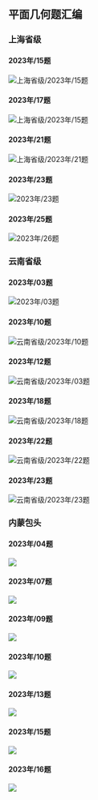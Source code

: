 
## 平面几何题汇编
### 上海省级
#### 2023年/15题
  ![上海省级/2023年/15题](../../../DOCS/中考/数学/上海省级/2023年/15题/question.png)
#### 2023年/17题
  ![上海省级/2023年/15题](../../../DOCS/中考/数学/上海省级/2023年/17题/question.png)
#### 2023年/21题
  ![上海省级/2023年/21题](../../../DOCS/中考/数学/上海省级/2023年/21题/question.png)
#### 2023年/23题
  ![2023年/23题](../../../DOCS/中考/数学/上海省级/2023年/23题/question.png)
#### 2023年/25题
  ![2023年/26题](../../../DOCS/中考/数学/上海省级/2023年/25题/question.png)

### 云南省级
#### 2023年/03题
  ![2023年/03题](../../../DOCS/中考/数学/云南省级/2023年/03题/question.png)
#### 2023年/10题
  ![云南省级/2023年/10题](../../../DOCS/中考/数学/云南省级/2023年/10题/question.png)
#### 2023年/12题
  ![云南省级/2023年/03题](../../../DOCS/中考/数学/云南省级/2023年/12题/question.png)
#### 2023年/18题
  ![云南省级/2023年/18题](../../../DOCS/中考/数学/云南省级/2023年/18题/question.png)
#### 2023年/22题
  ![云南省级/2023年/22题](../../../DOCS/中考/数学/云南省级/2023年/22题/question.png)
#### 2023年/23题
  ![云南省级/2023年/23题](../../../DOCS/中考/数学/云南省级/2023年/23题/question.png)



### 内蒙包头
#### 2023年/04题
![](../../../DOCS/中考/数学/内蒙包头/2023年/04题/question.png)

#### 2023年/07题
![](../../../DOCS/中考/数学/内蒙包头/2023年/07题/question.png)

#### 2023年/09题
![](../../../DOCS/中考/数学/内蒙包头/2023年/09题/question.png)

#### 2023年/10题
![](../../../DOCS/中考/数学/内蒙包头/2023年/10题/question.png)

#### 2023年/13题
![](../../../DOCS/中考/数学/内蒙包头/2023年/13题/question.png)

#### 2023年/15题
![](../../../DOCS/中考/数学/内蒙包头/2023年/15题/question.png)

#### 2023年/16题
![](../../../DOCS/中考/数学/内蒙包头/2023年/16题/question.png)
 













